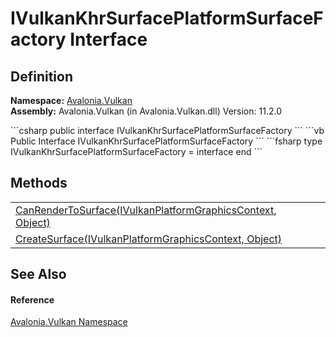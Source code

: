 # IVulkanKhrSurfacePlatformSurfaceFactory Interface




## Definition
**Namespace:** <a href="N_Avalonia_Vulkan">Avalonia.Vulkan</a>  
**Assembly:** Avalonia.Vulkan (in Avalonia.Vulkan.dll) Version: 11.2.0

<Tabs groupId="api-code-preview">
<TabItem value="csharp" label="C#">
```csharp
public interface IVulkanKhrSurfacePlatformSurfaceFactory
```
</TabItem>
<TabItem value="vb" label="VB">
```vb
Public Interface IVulkanKhrSurfacePlatformSurfaceFactory
```
</TabItem>
<TabItem value="fsharp" label="F#">
```fsharp
type IVulkanKhrSurfacePlatformSurfaceFactory = interface end
```
</TabItem>
</Tabs>



## Methods
<table>
<tr>
<td><a href="M_Avalonia_Vulkan_IVulkanKhrSurfacePlatformSurfaceFactory_CanRenderToSurface">CanRenderToSurface(IVulkanPlatformGraphicsContext, Object)</a></td>
<td> </td>
</tr>
<tr>
<td><a href="M_Avalonia_Vulkan_IVulkanKhrSurfacePlatformSurfaceFactory_CreateSurface">CreateSurface(IVulkanPlatformGraphicsContext, Object)</a></td>
<td> </td>
</tr>
</table>

## See Also


#### Reference
<a href="N_Avalonia_Vulkan">Avalonia.Vulkan Namespace</a>  


